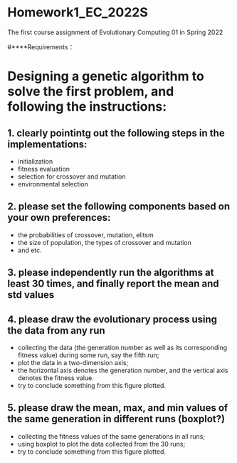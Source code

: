 # Homework1_EC_2022S
The first course assignment of Evolutionary Computing 01 in Spring 2022

#****Requirements：
# Designing a genetic algorithm to solve the first problem, and following the instructions:
## 1. clearly pointintg out the following steps in the implementations:
- initialization
- fitness evaluation
- selection for crossover and mutation
- environmental selection

## 2. please set the following components based on your own preferences:
- the probabilities of crossover, mutation, elitsm
- the size of population, the types of crossover and mutation
- and etc.

## 3. please independently run the algorithms at least 30 times, and finally report the mean and std values

## 4. please draw the evolutionary process using the data from any run
 - collecting the data (the generation number as well as its corresponding fitness value) during some run, say the fifth run;
 - plot the data in a two-dimension axis;
 - the horizontal axis denotes the generation number, and the vertical axis denotes the fitness value.
 - try to conclude something from this figure plotted.
 
## 5. please draw the mean, max, and min values of the same generation in different runs (boxplot?)
 - collecting the fitness values of the same generations in all runs;
 - using boxplot to plot the data collected from the 30 runs;
 - try to conclude something from this figure plotted.

